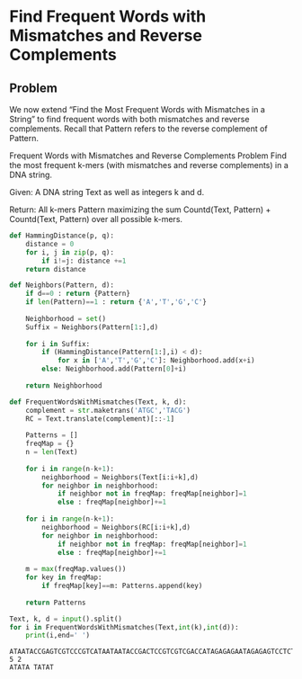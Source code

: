 # Find Frequent Words with Mismatches and Reverse Complements
## Problem
We now extend “Find the Most Frequent Words with Mismatches in a String” to find frequent words with both mismatches and reverse complements. Recall that Pattern refers to the reverse complement of Pattern.

Frequent Words with Mismatches and Reverse Complements Problem
Find the most frequent k-mers (with mismatches and reverse complements) in a DNA string.

Given: A DNA string Text as well as integers k and d.

Return: All k-mers Pattern maximizing the sum Countd(Text, Pattern) + Countd(Text, Pattern) over all possible k-mers.


```python
def HammingDistance(p, q):
    distance = 0
    for i, j in zip(p, q):
        if i!=j: distance +=1
    return distance

def Neighbors(Pattern, d):
    if d==0 : return {Pattern}
    if len(Pattern)==1 : return {'A','T','G','C'}
    
    Neighborhood = set()
    Suffix = Neighbors(Pattern[1:],d)
    
    for i in Suffix:
        if (HammingDistance(Pattern[1:],i) < d):
            for x in ['A','T','G','C']: Neighborhood.add(x+i)
        else: Neighborhood.add(Pattern[0]+i)
            
    return Neighborhood

def FrequentWordsWithMismatches(Text, k, d):
    complement = str.maketrans('ATGC','TACG')
    RC = Text.translate(complement)[::-1]
    
    Patterns = []
    freqMap = {}
    n = len(Text)
    
    for i in range(n-k+1):
        neighborhood = Neighbors(Text[i:i+k],d)
        for neighbor in neighborhood:
            if neighbor not in freqMap: freqMap[neighbor]=1
            else : freqMap[neighbor]+=1
                
    for i in range(n-k+1):
        neighborhood = Neighbors(RC[i:i+k],d)
        for neighbor in neighborhood:
            if neighbor not in freqMap: freqMap[neighbor]=1
            else : freqMap[neighbor]+=1
        
    m = max(freqMap.values())
    for key in freqMap:
        if freqMap[key]==m: Patterns.append(key)
        
    return Patterns

Text, k, d = input().split()
for i in FrequentWordsWithMismatches(Text,int(k),int(d)):
    print(i,end=' ')
```

    ATAATACCGAGTCGTCCCGTCATAATAATACCGACTCCGTCGTCGACCATAGAGAGAATAGAGAGTCCTCTCCGTCGAGACTCCATACCATACTCCGTCGAGACTGTCATAATAGTCATACTATAGTCATAGTCCTATAGTCCCCTATAGACTATAGTCATACCGTCATAGAATAATAATAGAGTCGTCGTCCCGAATAGAGTCCCGTCATAGACCCTCCCCATACTCT 5 2
    ATATA TATAT 


```python

```
